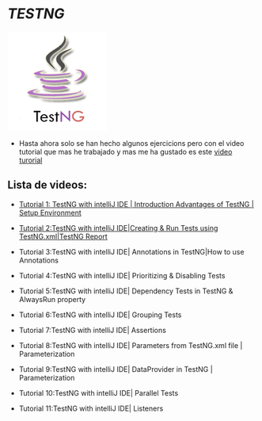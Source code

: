 # _TESTNG_

![image text](https://github.com/andres4715-gif/importanDocuments/blob/master/imagenes/testng-tutorial.png)

- Hasta ahora solo se han hecho algunos ejercicions pero con el video tutorial que mas he trabajado y mas me ha gustado es este [video turorial](https://www.youtube.com/playlist?list=PLUDwpEzHYYLsWENabqeETzgPLbmwqhM45)

## Lista de videos:

- [Tutorial 1: TestNG with intelliJ IDE | Introduction Advantages of TestNG | Setup Environment](https://www.youtube.com/watch?v=MsIQmCJD0Hc&list=PLUDwpEzHYYLsWENabqeETzgPLbmwqhM45&index=1)

- [Tutorial 2:TestNG with intelliJ IDE|Creating & Run Tests using TestNG.xml|TestNG Report](https://www.youtube.com/watch?v=kjv3MNDo52Y&list=PLUDwpEzHYYLsWENabqeETzgPLbmwqhM45&index=2)

- Tutorial 3:TestNG with intelliJ IDE| Annotations in TestNG|How to use Annotations
- Tutorial 4:TestNG with intelliJ IDE| Prioritizing & Disabling Tests
- Tutorial 5:TestNG with intelliJ IDE| Dependency Tests in TestNG & AlwaysRun property
- Tutorial 6:TestNG with intelliJ IDE| Grouping Tests
- Tutorial 7:TestNG with intelliJ IDE| Assertions
- Tutorial 8:TestNG with intelliJ IDE| Parameters from TestNG.xml file | Parameterization
- Tutorial 9:TestNG with intelliJ IDE| DataProvider in TestNG | Parameterization
- Tutorial 10:TestNG with intelliJ IDE| Parallel Tests
- Tutorial 11:TestNG with intelliJ IDE| Listeners

